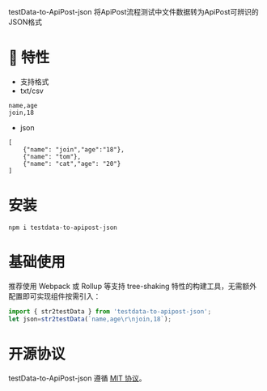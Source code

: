 testData-to-ApiPost-json 将ApiPost流程测试中文件数据转为ApiPost可辨识的JSON格式

# 🎉 特性

- 支持格式 
- txt/csv
```
name,age
join,18
```

- json

```
[
    {"name": "join","age":"18"},
    {"name": "tom"},
    {"name": "cat","age": "20"}
]
```


# 安装

```shell
npm i testdata-to-apipost-json
```

# 基础使用

推荐使用 Webpack 或 Rollup 等支持 tree-shaking 特性的构建工具，无需额外配置即可实现组件按需引入：

```js
import { str2testData } from 'testdata-to-apipost-json';
let json=str2testData(`name,age\r\njoin,18`);
```


# 开源协议

testData-to-ApiPost-json 遵循 [MIT 协议](https://github.com/Apipost-Team/testData-to-ApiPost-json)。
